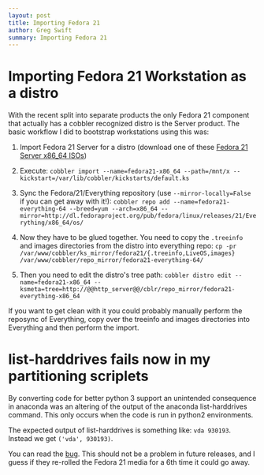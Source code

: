 ```yaml
---
layout: post
title: Importing Fedora 21
author: Greg Swift
summary: Importing Fedora 21
---
```


# Importing Fedora 21 Workstation as a distro

With the recent split into separate products the only Fedora 21 component that actually has a cobbler recognized distro
is the Server product.  The basic workflow I did to bootstrap workstations using this was:

1. Import Fedora 21 Server for a distro (download one of these
   [Fedora 21 Server x86_64 ISOs](http://dl.fedoraproject.org/pub/fedora/linux/releases/21/Server/x86_64/iso/))

2. Execute: `cobbler import --name=fedora21-x86_64 --path=/mnt/x --kickstart=/var/lib/cobbler/kickstarts/default.ks`
3. Sync the Fedora/21/Everything repository (use `--mirror-locally=False` if you can get away with it!): 
   `cobbler repo add --name=fedora21-everything-64 --breed=yum --arch=x86_64 --mirror=http://dl.fedoraproject.org/pub/fedora/linux/releases/21/Everything/x86_64/os/`
3. Now they have to be glued together. You need to copy the `.treeinfo` and images directories from the distro into
   everything repo: `cp -pr /var/www/cobbler/ks_mirror/fedora21/{.treeinfo,LiveOS,images}  /var/www/cobbler/repo_mirror/fedora21-everything-64/`
4. Then you need to edit the distro's tree path: `cobbler distro edit --name=fedora21-x86_64 --ksmeta=tree=http://@@http_server@@/cblr/repo_mirror/fedora21-everything-x86_64`

If you want to get clean with it you could probably manually perform the reposync of Everything, copy over the treeinfo
and images directories into Everything and then perform the import.

# list-harddrives fails now in my partitioning scriplets
By converting code for better python 3 support an unintended consequence in anaconda was an altering of the output of
the anaconda list-harddrives command. This only occurs when the code is run in python2 environments. 

The expected output of list-harddrives is something like: `vda 930193`. Instead we get `('vda', 930193)`.

You can read the [bug](https://github.com/rhinstaller/anaconda/issues/5). This should not be a problem in future
releases, and I guess if they re-rolled the Fedora 21 media for a 6th time it could go away.
